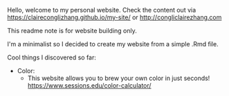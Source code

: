 Hello, welcome to my personal website. Check the content out via https://claireconglizhang.github.io/my-site/ or http://congliclairezhang.com

This readme note is for website building only.

I'm a minimalist so I decided to create my website from a simple .Rmd file. 

Cool things I discovered so far:

  - Color: 
    - This website allows you to brew your own color in just seconds! https://www.sessions.edu/color-calculator/
